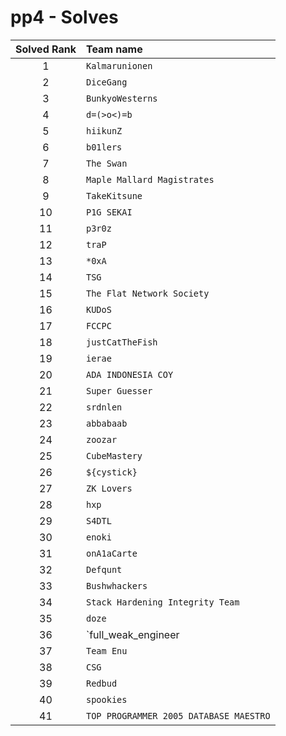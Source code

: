 # pp4 - Solves
| Solved Rank | Team name |
|:-----------:|:----------|
| 1 | `Kalmarunionen` |
| 2 | `DiceGang` |
| 3 | `BunkyoWesterns` |
| 4 | `d=(>o<)=b` |
| 5 | `hiikunZ` |
| 6 | `b01lers` |
| 7 | `The Swan` |
| 8 | `Maple Mallard Magistrates` |
| 9 | `TakeKitsune` |
| 10 | `P1G SEKAI` |
| 11 | `p3r0z` |
| 12 | `traP` |
| 13 | `*0xA` |
| 14 | `TSG` |
| 15 | `The Flat Network Society` |
| 16 | `KUDoS` |
| 17 | `FCCPC` |
| 18 | `justCatTheFish` |
| 19 | `ierae` |
| 20 | `ADA INDONESIA COY` |
| 21 | `Super Guesser` |
| 22 | `srdnlen` |
| 23 | `abbabaab` |
| 24 | `zoozar` |
| 25 | `CubeMastery` |
| 26 | `${cystick}` |
| 27 | `ZK Lovers` |
| 28 | `hxp` |
| 29 | `S4DTL` |
| 30 | `enoki` |
| 31 | `onA1aCarte` |
| 32 | `Defqunt` |
| 33 | `Bushwhackers` |
| 34 | `Stack Hardening Integrity Team` |
| 35 | `doze` |
| 36 | `full_weak_engineer | Please subscribe! -> https://asusn.online` |
| 37 | `Team Enu` |
| 38 | `CSG` |
| 39 | `Redbud` |
| 40 | `spookies` |
| 41 | `TOP PROGRAMMER 2005 DATABASE MAESTRO` |